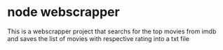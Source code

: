 # node webscrapper

This is a webscrapper project that searchs for the top movies from imdb and saves the list of movies with respective rating into a txt file
